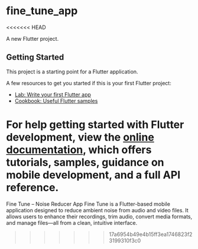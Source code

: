 # fine_tune_app
<<<<<<< HEAD

A new Flutter project.

## Getting Started

This project is a starting point for a Flutter application.

A few resources to get you started if this is your first Flutter project:

- [Lab: Write your first Flutter app](https://docs.flutter.dev/get-started/codelab)
- [Cookbook: Useful Flutter samples](https://docs.flutter.dev/cookbook)

For help getting started with Flutter development, view the
[online documentation](https://docs.flutter.dev/), which offers tutorials,
samples, guidance on mobile development, and a full API reference.
=======
Fine Tune – Noise Reducer App  Fine Tune is a Flutter-based mobile application designed to reduce ambient noise from audio and video files. It allows users to enhance their recordings, trim audio, convert media formats, and manage files—all from a clean, intuitive interface.
>>>>>>> 17a6954b49e4b15ff3ea1746823f23199310f3c0
